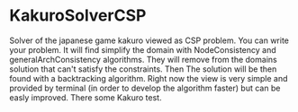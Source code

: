 # KakuroSolverCSP
Solver of the japanese game kakuro viewed as CSP problem.
You can write your problem.
It will find simplify the domain with NodeConsistency and generalArchConsistency algorithms. They will remove from the domains solution that can't satisfy the constraints. 
Then The solution will be then found with a backtracking algorithm.
Right now the view is very simple and provided by terminal (in order to develop the algorithm faster) but can be easly improved.
There some Kakuro test.
